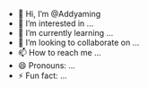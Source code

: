- 👋 Hi, I’m @Addyaming
- 👀 I’m interested in ...
- 🌱 I’m currently learning ...
- 💞️ I’m looking to collaborate on ...
- 📫 How to reach me ...
- 😄 Pronouns: ...
- ⚡ Fun fact: ...

<!---
Addyaming/Addyaming is a ✨ special ✨ repository because its `README.md` (this file) appears on your GitHub profile.
You can click the Preview link to take a look at your changes.
--->
